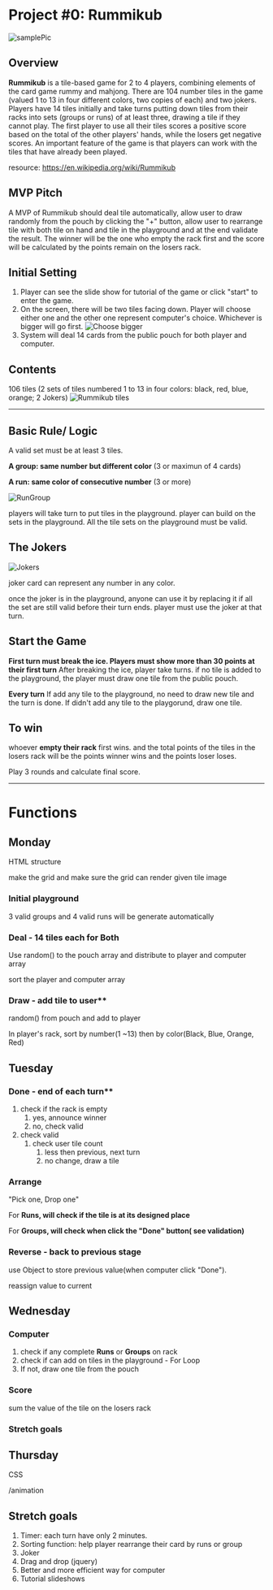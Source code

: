 # Project #0: Rummikub

![samplePic](https://i.imgur.com/vzUVt6W.png)

## Overview

**Rummikub** is a tile-based game for 2 to 4 players, combining elements of the card game rummy and mahjong. There are 104 number tiles in the game (valued 1 to 13 in four different colors, two copies of each) and two jokers. Players have 14 tiles initially and take turns putting down tiles from their racks into sets (groups or runs) of at least three, drawing a tile if they cannot play. The first player to use all their tiles scores a positive score based on the total of the other players' hands, while the losers get negative scores. An important feature of the game is that players can work with the tiles that have already been played.

resource: https://en.wikipedia.org/wiki/Rummikub

## MVP Pitch
A MVP of Rummikub should deal tile automatically, allow user to draw randomly from the pouch by clicking the "+" button, allow user to rearrange tile with both tile on hand and tile in the playground and at the end validate the result. The winner will be the one who empty the rack first and the score will be calculated by the points remain on the losers rack.

## Initial Setting
1. Player can see the slide show for tutorial of the game or click "start" to enter the game.
2. On the screen, there will be two tiles facing down. Player will choose either one and the other one represent computer's choice. Whichever is bigger will go first.
![Choose bigger](https://i.imgur.com/CrsunAW.png)
3. System will deal 14 cards from the public pouch for both player and computer.

## Contents
106 tiles (2 sets of tiles numbered 1 to 13 in four colors: black, red, blue, orange; 2 Jokers)
![Rummikub tiles](https://i.imgur.com/TWljTkC.png)


---
## Basic Rule/ Logic

A valid set must be at least 3 tiles.

**A group: same number but different color** (3 or maximun of 4 cards)

**A run: same color of consecutive number** (3 or more)

![RunGroup](https://i.imgur.com/MlcEAOS.png)

players will take turn to put tiles in the playground.
player can build on the sets in the playground.
All the tile sets on the playground must be valid.


## The Jokers
![Jokers](https://i.imgur.com/UuJqcL2.png)

joker card can represent any number in any color.

once the joker is in the playground, anyone can use it by replacing it if all the set are still valid before their turn ends. player must use the joker at that turn.


## Start the Game
**First turn must break the ice. Players must show more than 30 points at their first turn**
After breaking the ice, player take turns. if no tile is added to the playground, the player must draw one tile from the public pouch.

**Every turn**
If add any tile to the playground, no need to draw new tile and the turn is done.
If didn't add any tile to the playgorund, draw one tile.


## To win
whoever **empty their rack** first wins. and the total points of the tiles in the losers rack will be the points winner wins and the points loser loses.

Play 3 rounds and calculate final score.

---
# Functions


## Monday

HTML structure

make the grid and make sure the grid can render given tile image

### Initial playground

3 valid groups and 4 valid runs will be generate automatically

### Deal - 14 tiles each for Both

Use random() to the pouch array and distribute to player and computer array

sort the player and computer array

### Draw - add tile to user**

random() from pouch and add to player

In player's rack, sort by number(1 ~13) then by color(Black, Blue, Orange, Red)



## Tuesday

### Done - end of each turn**

1. check if the rack is empty
    1. yes, announce winner
    2. no, check valid
2. check valid
    1. check user tile count
        1. less then previous, next turn
        2. no change, draw a tile

### Arrange

"Pick one, Drop one"

For **Runs, will check if the tile is at its designed place**

For **Groups, will check when click the "Done" button( see validation)**

### Reverse - back to previous stage

use Object to store previous value(when computer click "Done").

reassign value to current



## Wednesday

### Computer

1. check if any complete **Runs** or **Groups** on rack
2. check if can add on tiles in the playground - For Loop
3. If not, draw one tile from the pouch

### Score

sum the value of the tile on the losers rack

### Stretch goals



## Thursday

CSS

/animation

## Stretch goals

1. Timer: each turn have only 2 minutes.
2. Sorting function: help player rearrange their card by runs or group
3. Joker
4. Drag and drop (jquery)
5. Better and more efficient way for computer
6. Tutorial slideshows

